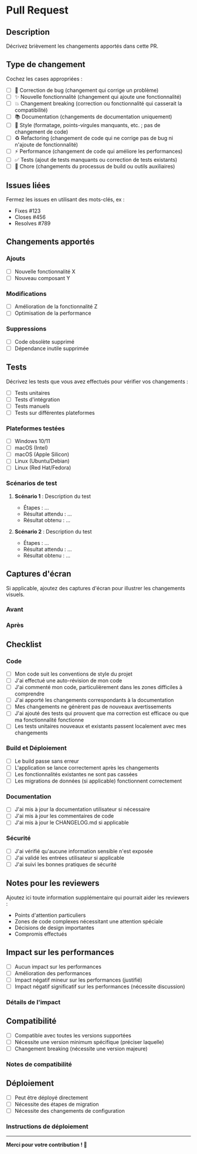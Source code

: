 # Pull Request

## Description

Décrivez brièvement les changements apportés dans cette PR.

## Type de changement

Cochez les cases appropriées :

- [ ] 🐛 Correction de bug (changement qui corrige un problème)
- [ ] ✨ Nouvelle fonctionnalité (changement qui ajoute une fonctionnalité)
- [ ] 💥 Changement breaking (correction ou fonctionnalité qui casserait la compatibilité)
- [ ] 📚 Documentation (changements de documentation uniquement)
- [ ] 🎨 Style (formatage, points-virgules manquants, etc. ; pas de changement de code)
- [ ] ♻️ Refactoring (changement de code qui ne corrige pas de bug ni n'ajoute de fonctionnalité)
- [ ] ⚡ Performance (changement de code qui améliore les performances)
- [ ] ✅ Tests (ajout de tests manquants ou correction de tests existants)
- [ ] 🔧 Chore (changements du processus de build ou outils auxiliaires)

## Issues liées

Fermez les issues en utilisant des mots-clés, ex :
- Fixes #123
- Closes #456
- Resolves #789

## Changements apportés

### Ajouts
- [ ] Nouvelle fonctionnalité X
- [ ] Nouveau composant Y

### Modifications
- [ ] Amélioration de la fonctionnalité Z
- [ ] Optimisation de la performance

### Suppressions
- [ ] Code obsolète supprimé
- [ ] Dépendance inutile supprimée

## Tests

Décrivez les tests que vous avez effectués pour vérifier vos changements :

- [ ] Tests unitaires
- [ ] Tests d'intégration
- [ ] Tests manuels
- [ ] Tests sur différentes plateformes

### Plateformes testées

- [ ] Windows 10/11
- [ ] macOS (Intel)
- [ ] macOS (Apple Silicon)
- [ ] Linux (Ubuntu/Debian)
- [ ] Linux (Red Hat/Fedora)

### Scénarios de test

1. **Scénario 1** : Description du test
   - Étapes : ...
   - Résultat attendu : ...
   - Résultat obtenu : ...

2. **Scénario 2** : Description du test
   - Étapes : ...
   - Résultat attendu : ...
   - Résultat obtenu : ...

## Captures d'écran

Si applicable, ajoutez des captures d'écran pour illustrer les changements visuels.

### Avant
<!-- Capture d'écran de l'état avant -->

### Après
<!-- Capture d'écran de l'état après -->

## Checklist

### Code
- [ ] Mon code suit les conventions de style du projet
- [ ] J'ai effectué une auto-révision de mon code
- [ ] J'ai commenté mon code, particulièrement dans les zones difficiles à comprendre
- [ ] J'ai apporté les changements correspondants à la documentation
- [ ] Mes changements ne génèrent pas de nouveaux avertissements
- [ ] J'ai ajouté des tests qui prouvent que ma correction est efficace ou que ma fonctionnalité fonctionne
- [ ] Les tests unitaires nouveaux et existants passent localement avec mes changements

### Build et Déploiement
- [ ] Le build passe sans erreur
- [ ] L'application se lance correctement après les changements
- [ ] Les fonctionnalités existantes ne sont pas cassées
- [ ] Les migrations de données (si applicable) fonctionnent correctement

### Documentation
- [ ] J'ai mis à jour la documentation utilisateur si nécessaire
- [ ] J'ai mis à jour les commentaires de code
- [ ] J'ai mis à jour le CHANGELOG.md si applicable

### Sécurité
- [ ] J'ai vérifié qu'aucune information sensible n'est exposée
- [ ] J'ai validé les entrées utilisateur si applicable
- [ ] J'ai suivi les bonnes pratiques de sécurité

## Notes pour les reviewers

Ajoutez ici toute information supplémentaire qui pourrait aider les reviewers :

- Points d'attention particuliers
- Zones de code complexes nécessitant une attention spéciale
- Décisions de design importantes
- Compromis effectués

## Impact sur les performances

- [ ] Aucun impact sur les performances
- [ ] Amélioration des performances
- [ ] Impact négatif mineur sur les performances (justifié)
- [ ] Impact négatif significatif sur les performances (nécessite discussion)

### Détails de l'impact
<!-- Si applicable, décrivez l'impact sur les performances -->

## Compatibilité

- [ ] Compatible avec toutes les versions supportées
- [ ] Nécessite une version minimum spécifique (préciser laquelle)
- [ ] Changement breaking (nécessite une version majeure)

### Notes de compatibilité
<!-- Si applicable, décrivez les considérations de compatibilité -->

## Déploiement

- [ ] Peut être déployé directement
- [ ] Nécessite des étapes de migration
- [ ] Nécessite des changements de configuration

### Instructions de déploiement
<!-- Si applicable, décrivez les étapes spéciales de déploiement -->

---

**Merci pour votre contribution ! 🎉**